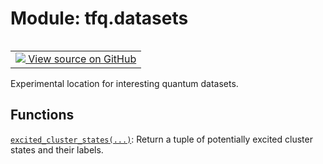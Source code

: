 <div itemscope itemtype="http://developers.google.com/ReferenceObject">
<meta itemprop="name" content="tfq.datasets" />
<meta itemprop="path" content="Stable" />
</div>

# Module: tfq.datasets

<!-- Insert buttons and diff -->

<table class="tfo-notebook-buttons tfo-api" align="left">

<td>
  <a target="_blank" href="https://github.com/tensorflow/quantum/tree/master/tensorflow_quantum/datasets/__init__.py">
    <img src="https://www.tensorflow.org/images/GitHub-Mark-32px.png" />
    View source on GitHub
  </a>
</td></table>



Experimental location for interesting quantum datasets.



## Functions

[`excited_cluster_states(...)`](../tfq/datasets/excited_cluster_states.md): Return a tuple of potentially excited cluster states and their labels.

